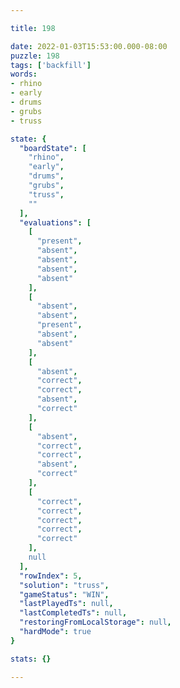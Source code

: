 ```yaml
---

title: 198

date: 2022-01-03T15:53:00.000-08:00
puzzle: 198
tags: ['backfill']
words:
- rhino
- early
- drums
- grubs
- truss

state: {
  "boardState": [
    "rhino",
    "early",
    "drums",
    "grubs",
    "truss",
    ""
  ],
  "evaluations": [
    [
      "present",
      "absent",
      "absent",
      "absent",
      "absent"
    ],
    [
      "absent",
      "absent",
      "present",
      "absent",
      "absent"
    ],
    [
      "absent",
      "correct",
      "correct",
      "absent",
      "correct"
    ],
    [
      "absent",
      "correct",
      "correct",
      "absent",
      "correct"
    ],
    [
      "correct",
      "correct",
      "correct",
      "correct",
      "correct"
    ],
    null
  ],
  "rowIndex": 5,
  "solution": "truss",
  "gameStatus": "WIN",
  "lastPlayedTs": null,
  "lastCompletedTs": null,
  "restoringFromLocalStorage": null,
  "hardMode": true
}

stats: {}

---
```


<!-- more -->
